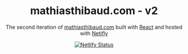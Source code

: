 <center>

# mathiasthibaud.com - v2

The second iteration of [mathiasthibaud.com](https://www.mathiasthibaud.com/) built with [React](https://reactjs.org/) and hosted with [Netifly](https://www.netlify.com/)

[![Netlify Status](https://api.netlify.com/api/v1/badges/1a73e351-88f5-47be-bb88-8104722e9bd2/deploy-status)](https://app.netlify.com/sites/mathiasthibaud-v2/deploys)

</center>
